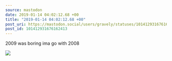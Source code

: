 ```yaml
---
source: mastodon
date: 2019-01-14 04:02:12.68 +00
title: "2019-01-14 04:02:12.68 +00"
post_uri: https://mastodon.social/users/gravely/statuses/101412931676162413
post_id: 101412931676162413
---
```

2009 was boring ima go with 2008


![](/images/10094854.jpg)

